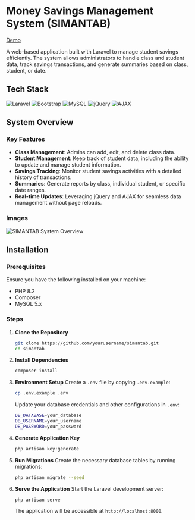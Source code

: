 # Money Savings Management System (SIMANTAB)

[Demo](https://simantab.sfmuazam.xyz)

A web-based application built with Laravel to manage student savings efficiently. The system allows administrators to handle class and student data, track savings transactions, and generate summaries based on class, student, or date.

## Tech Stack

![Laravel](https://img.shields.io/badge/laravel-%23FF2D20.svg?style=for-the-badge&logo=laravel&logoColor=white)
![Bootstrap](https://img.shields.io/badge/Bootstrap-563D7C?style=for-the-badge&logo=bootstrap&logoColor=white)
![MySQL](https://img.shields.io/badge/mysql-%2300000f.svg?style=for-the-badge&logo=mysql&logoColor=white)
![jQuery](https://img.shields.io/badge/jquery-%230769AD.svg?style=for-the-badge&logo=jquery&logoColor=white)
![AJAX](https://img.shields.io/badge/ajax-00BFFF?style=for-the-badge)

## System Overview

### Key Features
- **Class Management**: Admins can add, edit, and delete class data.
- **Student Management**: Keep track of student data, including the ability to update and manage student information.
- **Savings Tracking**: Monitor student savings activities with a detailed history of transactions.
- **Summaries**: Generate reports by class, individual student, or specific date ranges.
- **Real-time Updates**: Leveraging jQuery and AJAX for seamless data management without page reloads.

### Images
![SIMANTAB System Overview](https://example.com/system-overview.png) 

## Installation

### Prerequisites
Ensure you have the following installed on your machine:
- PHP 8.2
- Composer
- MySQL 5.x

### Steps

1. **Clone the Repository**
    ```bash
    git clone https://github.com/yourusername/simantab.git
    cd simantab
    ```

2. **Install Dependencies**
    ```bash
    composer install
    ```

3. **Environment Setup**
    Create a `.env` file by copying `.env.example`:
    ```bash
    cp .env.example .env
    ```
    Update your database credentials and other configurations in `.env`:
    ```bash
    DB_DATABASE=your_database
    DB_USERNAME=your_username
    DB_PASSWORD=your_password
    ```

4. **Generate Application Key**
    ```bash
    php artisan key:generate
    ```

5. **Run Migrations**
    Create the necessary database tables by running migrations:
    ```bash
    php artisan migrate --seed
    ```

6. **Serve the Application**
    Start the Laravel development server:
    ```bash
    php artisan serve
    ```
    The application will be accessible at `http://localhost:8000`.
